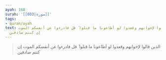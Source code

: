 ```yaml
---
ayah: 168
surah: '[[003|سورة]]'
tags:
- quran/ayah
text: الذين قالوا لإخوانهم وقعدوا لو أطاعونا ما قتلوا ۗ قل فادرءوا عن أنفسكم الموت
  إن كنتم صادقين
---
```

> الذين قالوا لإخوانهم وقعدوا لو أطاعونا ما قتلوا ۗ قل فادرءوا عن أنفسكم الموت إن كنتم صادقين
